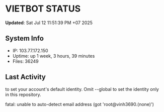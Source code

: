 # VIETBOT STATUS
**Updated**: Sat Jul 12 11:51:39 PM +07 2025

## System Info
- IP: 103.77.172.150
- Uptime: up 1 week, 3 hours, 39 minutes
- Files: 36249

## Last Activity

to set your account's default identity.
Omit --global to set the identity only in this repository.

fatal: unable to auto-detect email address (got 'root@vinh3690.(none)')
